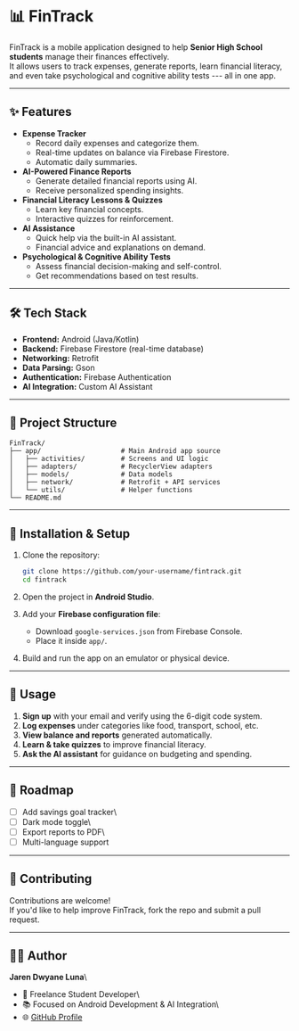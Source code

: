 # 📊 FinTrack

FinTrack is a mobile application designed to help **Senior High School
students** manage their finances effectively.\
It allows users to track expenses, generate reports, learn financial
literacy, and even take psychological and cognitive ability tests ---
all in one app.

------------------------------------------------------------------------

## ✨ Features

-   **Expense Tracker**
    -   Record daily expenses and categorize them.
    -   Real-time updates on balance via Firebase Firestore.
    -   Automatic daily summaries.
-   **AI-Powered Finance Reports**
    -   Generate detailed financial reports using AI.
    -   Receive personalized spending insights.
-   **Financial Literacy Lessons & Quizzes**
    -   Learn key financial concepts.
    -   Interactive quizzes for reinforcement.
-   **AI Assistance**
    -   Quick help via the built-in AI assistant.
    -   Financial advice and explanations on demand.
-   **Psychological & Cognitive Ability Tests**
    -   Assess financial decision-making and self-control.
    -   Get recommendations based on test results.

------------------------------------------------------------------------

## 🛠️ Tech Stack

-   **Frontend:** Android (Java/Kotlin)
-   **Backend:** Firebase Firestore (real-time database)
-   **Networking:** Retrofit
-   **Data Parsing:** Gson
-   **Authentication:** Firebase Authentication
-   **AI Integration:** Custom AI Assistant

------------------------------------------------------------------------

## 📂 Project Structure

    FinTrack/
    ├── app/                    # Main Android app source
    │   ├── activities/         # Screens and UI logic
    │   ├── adapters/           # RecyclerView adapters
    │   ├── models/             # Data models
    │   ├── network/            # Retrofit + API services
    │   └── utils/              # Helper functions
    └── README.md

------------------------------------------------------------------------

## 🚀 Installation & Setup

1.  Clone the repository:

    ``` bash
    git clone https://github.com/your-username/fintrack.git
    cd fintrack
    ```

2.  Open the project in **Android Studio**.

3.  Add your **Firebase configuration file**:

    -   Download `google-services.json` from Firebase Console.
    -   Place it inside `app/`.

4.  Build and run the app on an emulator or physical device.

------------------------------------------------------------------------

## 📖 Usage

1.  **Sign up** with your email and verify using the 6-digit code
    system.
2.  **Log expenses** under categories like food, transport, school, etc.
3.  **View balance and reports** generated automatically.
4.  **Learn & take quizzes** to improve financial literacy.
5.  **Ask the AI assistant** for guidance on budgeting and spending.

------------------------------------------------------------------------

## 🎯 Roadmap

-   [ ] Add savings goal tracker\
-   [ ] Dark mode toggle\
-   [ ] Export reports to PDF\
-   [ ] Multi-language support

------------------------------------------------------------------------

## 🤝 Contributing

Contributions are welcome!\
If you'd like to help improve FinTrack, fork the repo and submit a pull
request.

------------------------------------------------------------------------


## 👨‍💻 Author

**Jaren Dwyane Luna**\
- 💼 Freelance Student Developer\
- 📚 Focused on Android Development & AI Integration\
- 🌐 [GitHub Profile](https://github.com/your-username)
